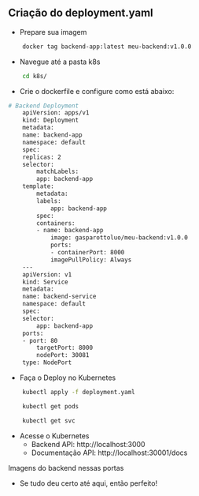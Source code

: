 ## Criação do deployment.yaml

- Prepare sua imagem

```bash
    docker tag backend-app:latest meu-backend:v1.0.0
```

- Navegue até a pasta k8s

```bash
    cd k8s/
```

- Crie o dockerfile e configure como está abaixo:

```bash
# Backend Deployment
    apiVersion: apps/v1
    kind: Deployment
    metadata:
    name: backend-app
    namespace: default
    spec:
    replicas: 2
    selector:
        matchLabels:
        app: backend-app
    template:
        metadata:
        labels:
            app: backend-app
        spec:
        containers:
        - name: backend-app
            image: gasparottoluo/meu-backend:v1.0.0  
            ports:
            - containerPort: 8000
            imagePullPolicy: Always
    ---
    apiVersion: v1
    kind: Service
    metadata:
    name: backend-service
    namespace: default
    spec:
    selector:
        app: backend-app
    ports:
    - port: 80
        targetPort: 8000
        nodePort: 30081
    type: NodePort
```

- Faça o Deploy no Kubernetes
```bash
    kubectl apply -f deployment.yaml

    kubectl get pods

    kubectl get svc
```

- Acesse o Kubernetes 
    - Backend API: http://localhost:3000
    - Documentação API: http://localhost:30001/docs

Imagens do backend nessas portas

- Se tudo deu certo até aqui, então perfeito!